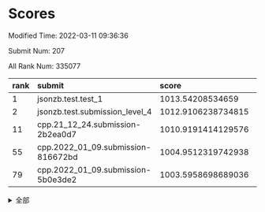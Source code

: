 # Scores

Modified Time: 2022-03-11 09:36:36

Submit Num: 207

All Rank Num: 335077

| rank |               submit               |       score        |       sigma        | pk_num |
| :--- | :--------------------------------- | :----------------- | :----------------- | :----- |
| 1    | jsonzb.test.test_1                 | 1013.54208534659   | 0.8106451868618753 | 6468   |
| 2    | jsonzb.test.submission_level_4     | 1012.9106238734815 | 0.7902045974384744 | 6477   |
| 11   | cpp.21_12_24.submission-2b2ea0d7   | 1010.9191414129576 | 0.778067269970009  | 6474   |
| 55   | cpp.2022_01_09.submission-816672bd | 1004.9512319742938 | 0.7283640002602059 | 6473   |
| 79   | cpp.2022_01_09.submission-5b0e3de2 | 1003.5958698689036 | 0.7049359663499147 | 6476   |


<details>
<summary>全部</summary>

| rank |                 submit                 |       score        |       sigma        | pk_num |
| :--- | :------------------------------------- | :----------------- | :----------------- | :----- |
| 1    | jsonzb.test.test_1                     | 1013.54208534659   | 0.8106451868618753 | 6468   |
| 2    | jsonzb.test.submission_level_4         | 1012.9106238734815 | 0.7902045974384744 | 6477   |
| 3    | gobigger.level_3.submission_level_3_17 | 1011.9868732712266 | 0.7731810153259154 | 6476   |
| 4    | gobigger.level_3.submission_level_3_23 | 1011.9080364866024 | 0.7709254264181236 | 6473   |
| 5    | gobigger.level_3.submission_level_3_43 | 1011.7869588570513 | 0.7698128706469123 | 6472   |
| 6    | gobigger.level_3.submission_level_3_30 | 1011.4277439522097 | 0.7575403749420516 | 6479   |
| 7    | gobigger.level_3.submission_level_3_20 | 1011.1969241351028 | 0.7434871305038535 | 6472   |
| 8    | gobigger.level_3.submission_level_3_45 | 1011.1054804429386 | 0.768335613974695  | 6479   |
| 9    | gobigger.level_3.submission_level_3_13 | 1011.007519635457  | 0.7900629580291318 | 6479   |
| 10   | gobigger.level_3.submission_level_3_11 | 1010.9202966524958 | 0.7541520998612575 | 6477   |
| 11   | cpp.21_12_24.submission-2b2ea0d7       | 1010.9191414129576 | 0.778067269970009  | 6474   |
| 12   | gobigger.level_3.submission_level_3_14 | 1010.8769377504352 | 0.7676293177029956 | 6482   |
| 13   | gobigger.level_3.submission_level_3_49 | 1010.871905751417  | 0.7853281704163357 | 6477   |
| 14   | gobigger.level_3.submission_level_3_25 | 1010.8361593029455 | 0.7814153748407301 | 6470   |
| 15   | gobigger.level_3.submission_level_3_7  | 1010.8360717456457 | 0.7715055259261837 | 6477   |
| 16   | gobigger.level_3.submission_level_3_40 | 1010.5819200752569 | 0.7599742805842936 | 6475   |
| 17   | gobigger.level_3.submission_level_3_9  | 1010.5728381980226 | 0.7511927801389328 | 6475   |
| 18   | gobigger.level_3.submission_level_3_46 | 1010.4786872677154 | 0.7589292700633736 | 6478   |
| 19   | gobigger.level_3.submission_level_3_42 | 1010.4124726586637 | 0.7508601356542132 | 6474   |
| 20   | gobigger.level_3.submission_level_3_36 | 1010.3838987897333 | 0.7670342959874333 | 6472   |
| 21   | gobigger.level_3.submission_level_3_8  | 1010.202225952871  | 0.746249089178253  | 6472   |
| 22   | gobigger.level_3.submission_level_3_5  | 1010.1918205374956 | 0.7440744883771969 | 6476   |
| 23   | gobigger.level_3.submission_level_3_44 | 1010.1759743938507 | 0.762573909571075  | 6478   |
| 24   | gobigger.level_3.submission_level_3_33 | 1010.1418809487337 | 0.7672359696690682 | 6473   |
| 25   | gobigger.level_3.submission_level_3_29 | 1010.1278333713    | 0.7572473224220924 | 6478   |
| 26   | gobigger.level_3.submission_level_3_16 | 1010.0994222459037 | 0.7558696005046003 | 6476   |
| 27   | gobigger.level_3.submission_level_3_24 | 1010.0200453782262 | 0.7535880371368869 | 6470   |
| 28   | gobigger.level_3.submission_level_3_22 | 1009.9829696811765 | 0.7436857179119434 | 6475   |
| 29   | gobigger.level_3.submission_level_3_39 | 1009.9184048527915 | 0.7644574784526855 | 6478   |
| 30   | gobigger.level_3.submission_level_3_41 | 1009.9122563970355 | 0.7573861280459613 | 6472   |
| 31   | gobigger.level_3.submission_level_3_38 | 1009.8386584134937 | 0.7445700515529587 | 6479   |
| 32   | gobigger.level_3.submission_level_3_19 | 1009.7842364929444 | 0.7536913730753589 | 6481   |
| 33   | gobigger.level_3.submission_level_3_18 | 1009.7031213843013 | 0.7435100324793286 | 6474   |
| 34   | gobigger.level_3.submission_level_3_0  | 1009.6342818436264 | 0.757240592242364  | 6476   |
| 35   | gobigger.level_3.submission_level_3_6  | 1009.605082022622  | 0.7565009072462342 | 6475   |
| 36   | gobigger.level_3.submission_level_3_32 | 1009.440038330148  | 0.7426811605512326 | 6475   |
| 37   | gobigger.level_3.submission_level_3_10 | 1009.4092396229803 | 0.7491506037250326 | 6472   |
| 38   | gobigger.level_3.submission_level_3_28 | 1009.3373724918935 | 0.7521051025380711 | 6480   |
| 39   | gobigger.level_3.submission_level_3_34 | 1009.3287188039764 | 0.7509639530286741 | 6475   |
| 40   | gobigger.level_3.submission_level_3_15 | 1009.3149121469025 | 0.7480557888410504 | 6482   |
| 41   | gobigger.level_3.submission_level_3_37 | 1009.2838256743739 | 0.7674839502255365 | 6481   |
| 42   | gobigger.level_3.submission_level_3_31 | 1009.2035089437778 | 0.7683900090183863 | 6477   |
| 43   | gobigger.level_3.submission_level_3_12 | 1009.1808922108021 | 0.7321315214953152 | 6472   |
| 44   | gobigger.level_3.submission_level_3_3  | 1009.1766694858496 | 0.7391697033418275 | 6477   |
| 45   | gobigger.level_3.submission_level_3_27 | 1009.1675959253424 | 0.7559140033075671 | 6474   |
| 46   | gobigger.level_3.submission_level_3_48 | 1009.153757226664  | 0.7589559466866928 | 6470   |
| 47   | gobigger.level_3.submission_level_3_21 | 1009.1349514224911 | 0.758541573532727  | 6473   |
| 48   | gobigger.level_3.submission_level_3_26 | 1009.1300760037304 | 0.7371597229646403 | 6472   |
| 49   | gobigger.level_3.submission_level_3_2  | 1009.0948570403341 | 0.7346751935011552 | 6479   |
| 50   | gobigger.level_3.submission_level_3_4  | 1008.9780505103549 | 0.7398715736507326 | 6472   |
| 51   | gobigger.level_3.submission_level_3_1  | 1008.8384375419632 | 0.7411574862695849 | 6473   |
| 52   | gobigger.level_3.submission_level_3_47 | 1008.7140334492118 | 0.7346913577654912 | 6473   |
| 53   | gobigger.level_3.submission_level_3_35 | 1008.6334039749955 | 0.7275420019456589 | 6470   |
| 54   | gobigger.level_1.submission_level_1_29 | 1005.1500703957803 | 0.7323723140362948 | 6473   |
| 55   | cpp.2022_01_09.submission-816672bd     | 1004.9512319742938 | 0.7283640002602059 | 6473   |
| 56   | gobigger.level_1.submission_level_1_26 | 1004.9248029647907 | 0.7091419171626497 | 6472   |
| 57   | gobigger.level_1.submission_level_1_21 | 1004.7994991667081 | 0.7126000046555209 | 6473   |
| 58   | gobigger.level_1.submission_level_1_15 | 1004.7952789101457 | 0.7334394118404847 | 6475   |
| 59   | gobigger.level_1.submission_level_1_30 | 1004.718888505187  | 0.7298083422777867 | 6472   |
| 60   | gobigger.level_1.submission_level_1_34 | 1004.4670257156661 | 0.704412320013869  | 6475   |
| 61   | gobigger.level_1.submission_level_1_2  | 1004.4545731400015 | 0.7200254489683329 | 6472   |
| 62   | gobigger.level_1.submission_level_1_1  | 1004.3541046212107 | 0.7196019691193495 | 6477   |
| 63   | gobigger.level_1.submission_level_1_7  | 1004.1898556701871 | 0.7170028236239169 | 6471   |
| 64   | gobigger.level_1.submission_level_1_33 | 1004.1426897159633 | 0.7150769870274447 | 6471   |
| 65   | gobigger.level_1.submission_level_1_44 | 1004.1392165468716 | 0.7238652650549983 | 6475   |
| 66   | gobigger.level_1.submission_level_1_49 | 1004.124656986374  | 0.7077309817190534 | 6478   |
| 67   | gobigger.level_1.submission_level_1_17 | 1004.063210348851  | 0.7353391708727495 | 6474   |
| 68   | gobigger.level_1.submission_level_1_9  | 1004.0586419679238 | 0.7242925954053793 | 6474   |
| 69   | gobigger.level_1.submission_level_1_35 | 1004.0560721040113 | 0.7250767765832182 | 6473   |
| 70   | gobigger.level_1.submission_level_1_42 | 1004.0419983805446 | 0.7280234907930048 | 6475   |
| 71   | gobigger.level_1.submission_level_1_45 | 1004.0118527552717 | 0.7188141336584357 | 6469   |
| 72   | gobigger.level_1.submission_level_1_19 | 1003.9816192868933 | 0.7250743749678439 | 6480   |
| 73   | gobigger.level_1.submission_level_1_18 | 1003.9567692225571 | 0.7172689844766079 | 6477   |
| 74   | gobigger.level_1.submission_level_1_32 | 1003.9390377896161 | 0.7306866835390688 | 6476   |
| 75   | gobigger.level_1.submission_level_1_13 | 1003.9298600014799 | 0.7142299208146922 | 6473   |
| 76   | gobigger.level_1.submission_level_1_3  | 1003.9055472588224 | 0.7207911302268439 | 6473   |
| 77   | gobigger.level_1.submission_level_1_0  | 1003.6752932343098 | 0.7168504721434608 | 6471   |
| 78   | gobigger.level_1.submission_level_1_31 | 1003.6388010889326 | 0.7099594567878375 | 6477   |
| 79   | cpp.2022_01_09.submission-5b0e3de2     | 1003.5958698689036 | 0.7049359663499147 | 6476   |
| 80   | gobigger.level_1.submission_level_1_28 | 1003.5787758808924 | 0.7304557997004133 | 6474   |
| 81   | gobigger.level_1.submission_level_1_46 | 1003.5734411994905 | 0.7217696037094781 | 6475   |
| 82   | gobigger.level_1.submission_level_1_8  | 1003.556046956709  | 0.7151717157254088 | 6476   |
| 83   | gobigger.level_1.submission_level_1_6  | 1003.5302723153862 | 0.7126542760768013 | 6471   |
| 84   | gobigger.level_1.submission_level_1_11 | 1003.4635391422431 | 0.719932712517351  | 6478   |
| 85   | gobigger.level_1.submission_level_1_25 | 1003.3814553816237 | 0.7145549093013174 | 6478   |
| 86   | gobigger.level_1.submission_level_1_37 | 1003.3243476329196 | 0.7187638413370233 | 6473   |
| 87   | gobigger.level_1.submission_level_1_23 | 1003.2340706865115 | 0.7135966370733415 | 6474   |
| 88   | gobigger.level_1.submission_level_1_14 | 1003.1890777121771 | 0.7152551797169827 | 6479   |
| 89   | gobigger.level_1.submission_level_1_22 | 1003.174562089711  | 0.7236376800836399 | 6470   |
| 90   | gobigger.level_1.submission_level_1_27 | 1003.1658178629268 | 0.7202668037034141 | 6476   |
| 91   | gobigger.level_1.submission_level_1_41 | 1003.0656347348024 | 0.7213742575249057 | 6473   |
| 92   | gobigger.level_1.submission_level_1_4  | 1002.9270278632878 | 0.7244167759632385 | 6477   |
| 93   | gobigger.level_1.submission_level_1_36 | 1002.8623410717285 | 0.7097905961732288 | 6475   |
| 94   | gobigger.level_1.submission_level_1_24 | 1002.8346735077449 | 0.7168742549617817 | 6477   |
| 95   | gobigger.level_1.submission_level_1_10 | 1002.5668673377426 | 0.7079695169508617 | 6466   |
| 96   | gobigger.level_1.submission_level_1_43 | 1002.5639345158208 | 0.7172926277693034 | 6475   |
| 97   | gobigger.level_1.submission_level_1_48 | 1002.5627579385919 | 0.7127138620400886 | 6475   |
| 98   | gobigger.level_1.submission_level_1_47 | 1002.5566569166316 | 0.7219759197304223 | 6474   |
| 99   | gobigger.level_1.submission_level_1_16 | 1002.1843012291696 | 0.7194283935281294 | 6476   |
| 100  | gobigger.level_1.submission_level_1_5  | 1002.1660469367122 | 0.719118576363783  | 6475   |
| 101  | gobigger.level_1.submission_level_1_20 | 1002.1644170174092 | 0.7089119832245643 | 6475   |
| 102  | gobigger.level_1.submission_level_1_38 | 1002.0543749234447 | 0.7206104681157468 | 6478   |
| 103  | gobigger.level_1.submission_level_1_12 | 1001.9497117183637 | 0.7109658570900433 | 6478   |
| 104  | gobigger.level_1.submission_level_1_40 | 1001.6783931411193 | 0.7125240658108863 | 6473   |
| 105  | gobigger.level_1.submission_level_1_39 | 1001.5326260780606 | 0.7189421701228181 | 6481   |
| 106  | gobigger.random.submission_random_29   | 997.0231035902696  | 0.707128937776393  | 6479   |
| 107  | gobigger.random.submission_random_2    | 996.9929603292876  | 0.7131466523387682 | 6474   |
| 108  | gobigger.random.submission_random_30   | 996.8070633307358  | 0.7198592014379996 | 6473   |
| 109  | gobigger.random.submission_random_45   | 996.737521140189   | 0.7084619074605005 | 6473   |
| 110  | gobigger.random.submission_random_41   | 996.6860046346869  | 0.7294487867278564 | 6476   |
| 111  | gobigger.random.submission_random_40   | 996.6283677188466  | 0.721763808663625  | 6475   |
| 112  | gobigger.random.submission_random_13   | 996.6013572744356  | 0.7084244215037516 | 6471   |
| 113  | gobigger.random.submission_random_17   | 996.55860424955    | 0.707284451671131  | 6470   |
| 114  | gobigger.random.submission_random_47   | 996.5024773575384  | 0.7147006056050598 | 6475   |
| 115  | gobigger.random.submission_random_35   | 996.4949014461109  | 0.7165049392011817 | 6474   |
| 116  | gobigger.random.submission_random_26   | 996.466417101673   | 0.7192799016862853 | 6475   |
| 117  | gobigger.random.submission_random_33   | 996.464732823665   | 0.7380701615184726 | 6478   |
| 118  | gobigger.random.submission_random_42   | 996.3446981942694  | 0.7129612616649075 | 6473   |
| 119  | gobigger.random.submission_random_34   | 996.3390196005936  | 0.7027906507891868 | 6475   |
| 120  | gobigger.random.submission_random_28   | 996.3226621292926  | 0.7150130507654963 | 6477   |
| 121  | gobigger.random.submission_random_22   | 996.3165602918822  | 0.7097067229589323 | 6472   |
| 122  | gobigger.random.submission_random_11   | 996.273272538523   | 0.7055262772484434 | 6481   |
| 123  | gobigger.random.submission_random_0    | 996.1686413873628  | 0.7090363221710676 | 6474   |
| 124  | gobigger.random.submission_random_20   | 996.1328828744158  | 0.7081455394850042 | 6479   |
| 125  | gobigger.random.submission_random_14   | 996.1262010464861  | 0.7233404148298196 | 6479   |
| 126  | gobigger.random.submission_random_5    | 996.0961020627228  | 0.7075115101807555 | 6471   |
| 127  | gobigger.random.submission_random_3    | 996.0819854432104  | 0.7079297862571182 | 6472   |
| 128  | gobigger.random.submission_random_43   | 996.0756071040325  | 0.7242478924993259 | 6474   |
| 129  | gobigger.random.submission_random_48   | 996.0589250627436  | 0.7046723109226358 | 6475   |
| 130  | gobigger.random.submission_random_25   | 996.0329860019615  | 0.7135582144353536 | 6476   |
| 131  | gobigger.random.submission_random_23   | 996.0222602328334  | 0.7178244645453669 | 6478   |
| 132  | gobigger.random.submission_random_12   | 995.9310939623011  | 0.7155265482349162 | 6477   |
| 133  | gobigger.random.submission_random_8    | 995.9107767064463  | 0.6926006019901007 | 6477   |
| 134  | gobigger.random.submission_random_49   | 995.8470990060872  | 0.7080056494462917 | 6469   |
| 135  | gobigger.random.submission_random_38   | 995.7957298380114  | 0.7191641672326897 | 6473   |
| 136  | gobigger.random.submission_random_31   | 995.7785812294634  | 0.7078581330816957 | 6475   |
| 137  | gobigger.random.submission_random_15   | 995.7430136395759  | 0.713755346397466  | 6473   |
| 138  | gobigger.random.submission_random_16   | 995.714224009166   | 0.7195962469983516 | 6477   |
| 139  | gobigger.random.submission_random_6    | 995.7122466233374  | 0.7267834812787087 | 6477   |
| 140  | gobigger.random.submission_random_27   | 995.7011108807618  | 0.7098138749150789 | 6471   |
| 141  | gobigger.random.submission_random_9    | 995.6987626798034  | 0.7075841772629888 | 6474   |
| 142  | gobigger.random.submission_random_19   | 995.6708202810747  | 0.7170992751027894 | 6479   |
| 143  | gobigger.random.submission_random_21   | 995.4831663404266  | 0.7208961857854549 | 6474   |
| 144  | gobigger.random.submission_random_18   | 995.4758585320584  | 0.7116057197744174 | 6471   |
| 145  | gobigger.random.submission_random_44   | 995.468218922884   | 0.7032784107856096 | 6477   |
| 146  | gobigger.random.submission_random_4    | 995.3630770760801  | 0.7129386376855698 | 6476   |
| 147  | gobigger.random.submission_random_24   | 995.3233160459587  | 0.7267451558343931 | 6480   |
| 148  | gobigger.random.submission_random_36   | 995.271513220298   | 0.7138122883754214 | 6473   |
| 149  | gobigger.random.submission_random_39   | 995.2142149224475  | 0.7233293794207779 | 6475   |
| 150  | gobigger.random.submission_random_37   | 995.1445311637547  | 0.7108736248547448 | 6468   |
| 151  | gobigger.random.submission_random_10   | 995.0936941988183  | 0.7183001153844869 | 6474   |
| 152  | gobigger.random.submission_random_46   | 994.9960849725016  | 0.7115874939234256 | 6474   |
| 153  | gobigger.random.submission_random_32   | 994.8082343042886  | 0.7176623064092379 | 6476   |
| 154  | gobigger.random.submission_random_1    | 994.7843797616439  | 0.7301937714961467 | 6478   |
| 155  | gobigger.random.submission_random_7    | 994.7767898448845  | 0.7210775801388958 | 6473   |
| 156  | gobigger.level_2.submission_level_2_20 | 994.0837917302498  | 0.7296892666117043 | 6474   |
| 157  | gobigger.level_2.submission_level_2_48 | 993.8527962094437  | 0.7312080273698442 | 6477   |
| 158  | gobigger.level_2.submission_level_2_38 | 993.532203636098   | 0.739521580033484  | 6472   |
| 159  | gobigger.level_2.submission_level_2_36 | 993.405749282434   | 0.7419683270892403 | 6476   |
| 160  | gobigger.level_2.submission_level_2_10 | 993.1589239854404  | 0.7369469742666239 | 6479   |
| 161  | gobigger.level_2.submission_level_2_21 | 993.0389347880457  | 0.7476890593362087 | 6472   |
| 162  | gobigger.level_2.submission_level_2_8  | 992.879627149355   | 0.7434310524813245 | 6476   |
| 163  | gobigger.level_2.submission_level_2_17 | 992.8404804588699  | 0.7428492113286841 | 6480   |
| 164  | gobigger.level_2.submission_level_2_25 | 992.8023481147949  | 0.7542115083252798 | 6476   |
| 165  | gobigger.level_2.submission_level_2_30 | 992.7983049352504  | 0.7585635527847389 | 6475   |
| 166  | gobigger.level_2.submission_level_2_18 | 992.7427629021064  | 0.7196406449545651 | 6477   |
| 167  | gobigger.level_2.submission_level_2_43 | 992.6960528879742  | 0.7490665128990235 | 6474   |
| 168  | gobigger.level_2.submission_level_2_33 | 992.6876578473234  | 0.7363149121782167 | 6477   |
| 169  | gobigger.level_2.submission_level_2_31 | 992.5940658554387  | 0.7463467781043173 | 6473   |
| 170  | gobigger.level_2.submission_level_2_29 | 992.5642786345874  | 0.7317544385407728 | 6476   |
| 171  | gobigger.level_2.submission_level_2_49 | 992.5083222549545  | 0.755828921161363  | 6476   |
| 172  | gobigger.level_2.submission_level_2_9  | 992.4230696144712  | 0.7290461772920754 | 6476   |
| 173  | gobigger.level_2.submission_level_2_27 | 992.277031566057   | 0.7477405463447296 | 6476   |
| 174  | gobigger.level_2.submission_level_2_3  | 992.2298101442203  | 0.7401550844811857 | 6472   |
| 175  | gobigger.level_2.submission_level_2_34 | 992.195404429375   | 0.7529210318185009 | 6479   |
| 176  | gobigger.level_2.submission_level_2_47 | 992.1789024647311  | 0.7426581891208589 | 6476   |
| 177  | gobigger.level_2.submission_level_2_11 | 992.1733141640739  | 0.7356665678446929 | 6473   |
| 178  | gobigger.level_2.submission_level_2_19 | 992.0842288216874  | 0.7515330090276139 | 6473   |
| 179  | gobigger.level_2.submission_level_2_4  | 992.0548221179317  | 0.7500337039260822 | 6477   |
| 180  | gobigger.level_2.submission_level_2_2  | 992.0334666142372  | 0.7416076446909358 | 6476   |
| 181  | gobigger.level_2.submission_level_2_12 | 992.009883107047   | 0.7334378879392699 | 6478   |
| 182  | gobigger.level_2.submission_level_2_45 | 992.0017413220958  | 0.738399860368106  | 6479   |
| 183  | gobigger.level_2.submission_level_2_37 | 991.967522494397   | 0.7714882916277632 | 6476   |
| 184  | gobigger.level_2.submission_level_2_39 | 991.933626963098   | 0.7424956764193497 | 6474   |
| 185  | gobigger.level_2.submission_level_2_23 | 991.8599869108697  | 0.7578383937221872 | 6476   |
| 186  | gobigger.level_2.submission_level_2_16 | 991.8392852481638  | 0.7547655025574593 | 6474   |
| 187  | gobigger.level_2.submission_level_2_41 | 991.80439971874    | 0.7315805826186834 | 6478   |
| 188  | gobigger.level_2.submission_level_2_5  | 991.803981904891   | 0.7341610507151896 | 6472   |
| 189  | gobigger.level_2.submission_level_2_1  | 991.6811546078724  | 0.7362324788732219 | 6465   |
| 190  | gobigger.level_2.submission_level_2_6  | 991.5548706803938  | 0.7473721650079119 | 6474   |
| 191  | gobigger.level_2.submission_level_2_40 | 991.4674686611953  | 0.7535621148576581 | 6472   |
| 192  | gobigger.level_2.submission_level_2_35 | 991.447423846274   | 0.7532237239559183 | 6472   |
| 193  | gobigger.level_2.submission_level_2_7  | 991.3203724520209  | 0.7390952328951539 | 6476   |
| 194  | gobigger.level_2.submission_level_2_24 | 991.1400904246207  | 0.736179597007917  | 6477   |
| 195  | gobigger.level_2.submission_level_2_22 | 990.9728388343534  | 0.7640707696778323 | 6482   |
| 196  | gobigger.level_2.submission_level_2_15 | 990.961279280342   | 0.7636023262846053 | 6474   |
| 197  | gobigger.level_2.submission_level_2_42 | 990.9214074985136  | 0.7482548842661869 | 6473   |
| 198  | gobigger.level_2.submission_level_2_0  | 990.7885379541598  | 0.767404859719317  | 6474   |
| 199  | gobigger.level_2.submission_level_2_46 | 990.7785187618896  | 0.7586517219152631 | 6478   |
| 200  | gobigger.level_2.submission_level_2_14 | 990.6228702705299  | 0.7485924337940014 | 6474   |
| 201  | gobigger.level_2.submission_level_2_28 | 990.2532135218942  | 0.7391426666762148 | 6474   |
| 202  | gobigger.level_2.submission_level_2_13 | 990.229721514949   | 0.7511711258525556 | 6479   |
| 203  | gobigger.level_2.submission_level_2_32 | 990.1622872499344  | 0.7722968738286515 | 6471   |
| 204  | gobigger.level_2.submission_level_2_26 | 990.1563854976164  | 0.7661292508731115 | 6475   |
| 205  | gobigger.level_2.submission_level_2_44 | 989.6487570871113  | 0.7670177497591403 | 6475   |
| 206  | gobigger.none.submission_none_1        | 978.7713178465842  | 1.2836335126680352 | 6475   |
| 207  | gobigger.none.submission_none_0        | 976.5892209184495  | 1.3654452929989542 | 6473   |

</details>